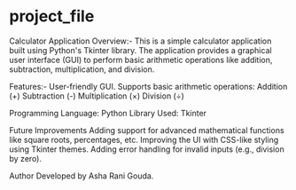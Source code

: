 # project_file
Calculator Application
Overview:-
This is a simple calculator application built using Python's Tkinter library. The application provides a graphical user interface (GUI) to perform basic arithmetic operations like addition, subtraction, multiplication, and division.

Features:-
User-friendly GUI.
Supports basic arithmetic operations:
Addition (+)
Subtraction (-)
Multiplication (×)
Division (÷)

Programming Language: Python
Library Used: Tkinter


Future Improvements
Adding support for advanced mathematical functions like square roots, percentages, etc.
Improving the UI with CSS-like styling using Tkinter themes.
Adding error handling for invalid inputs (e.g., division by zero).


Author
Developed by Asha Rani Gouda.

